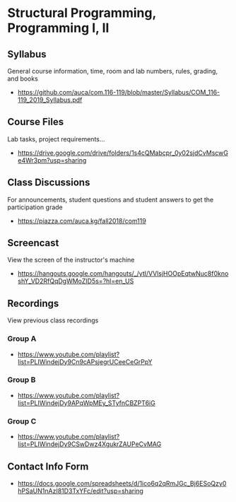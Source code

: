 # Structural Programming, Programming I, II

## Syllabus

General course information, time, room and lab numbers, rules, grading, and
books

* <https://github.com/auca/com.116-119/blob/master/Syllabus/COM_116-119_2019_Syllabus.pdf>

## Course Files

Lab tasks, project requirements...

* <https://drive.google.com/drive/folders/1s4cQMabcpr_0y02sjdCvMscwGe4Wr3pm?usp=sharing>

## Class Discussions

For announcements, student questions and student answers to get the
participation grade

* <https://piazza.com/auca.kg/fall2018/com119>

## Screencast

View the screen of the instructor's machine

* <https://hangouts.google.com/hangouts/_/ytl/VVlsjHOOpEqtwNuc8f0knoshY_VD2RfQqDgWMoZID5s=?hl=en_US>

## Recordings

View previous class recordings

### Group A

* <https://www.youtube.com/playlist?list=PLIWindejDy9Cn9cAPsjegrUCeeCeGrPpY>

### Group B

* <https://www.youtube.com/playlist?list=PLIWindejDy9APqWpMEy_STyfnCBZPT6iG>

### Group C

* <https://www.youtube.com/playlist?list=PLIWindejDy9CSwDwz4XgukrZAUPeCvMAG>

## Contact Info Form

* <https://docs.google.com/spreadsheets/d/1ico6q2qRmJGc_Bj6ESoQzy0hPSaUN1nAzI81D3TxYFc/edit?usp=sharing>

